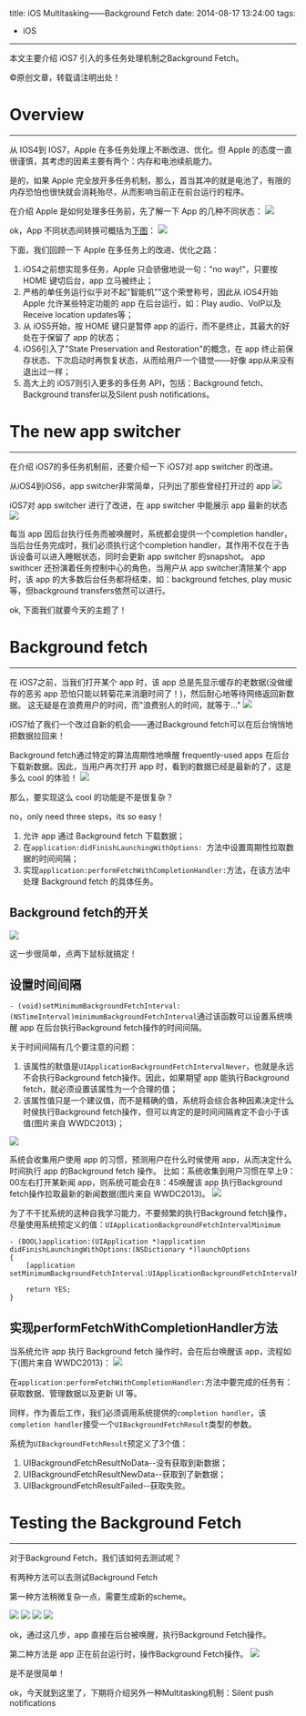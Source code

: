 title: iOS Multitasking——Background Fetch
date: 2014-08-17 13:24:00
tags:
- iOS
---
本文主要介绍 iOS7 引入的多任务处理机制之Background Fetch。
<!--more-->
©原创文章，转载请注明出处！

# Overview
__________
从 IOS4到 IOS7，Apple 在多任务处理上不断改进、优化。但 Apple 的态度一直很谨慎，其考虑的因素主要有两个：内存和电池续航能力。

是的，如果 Apple 完全放开多任务机制，那么，首当其冲的就是电池了，有限的内存恐怕也很快就会消耗殆尽，从而影响当前正在前台运行的程序。

在介绍 Apple 是如何处理多任务前，先了解一下 App 的几种不同状态：
![](/img/APPStatus.png)

ok，App 不同状态间转换可概括为[下图](https://developer.apple.com/library/ios/documentation/iPhone/Conceptual/iPhoneOSProgrammingGuide/ManagingYourApplicationsFlow/ManagingYourApplicationsFlow.html#//apple_ref/doc/uid/TP40007072-CH4)：
![](/img/StatechangesiOSapp.png)

下面，我们回顾一下 Apple 在多任务上的改进、优化之路：

1. iOS4之前想实现多任务，Apple 只会骄傲地说一句："no way!"，只要按 HOME 键切后台，app 立马被终止；
2. 严格的单任务运行似乎对不起"智能机""这个荣誉称号，因此从 iOS4开始 Apple 允许某些特定功能的 app 在后台运行，如：Play audio、VoIP以及Receive location updates等；
3. 从 iOS5开始，按 HOME 键只是暂停 app 的运行，而不是终止，其最大的好处在于保留了 app 的状态；
4. iOS6引入了"State Preservation and Restoration"的概念，在 app 终止前保存状态、下次启动时再恢复状态，从而给用户一个错觉——好像 app从来没有退出过一样；
5. 高大上的 iOS7则引入更多的多任务 API，包括：Background fetch、Background transfer以及Silent push notifications。


# The new app switcher
_______________
在介绍 iOS7的多任务机制前，还要介绍一下 iOS7对 app switcher 的改进。

从iOS4到iOS6，app switcher非常简单，只列出了那些曾经打开过的 app
![](/img/ios6appswitcher.png)

iOS7对 app switcher 进行了改进，在 app switcher 中能展示 app 最新的状态
![](/img/ios7appswitcher.png)

每当 app 因后台执行任务而被唤醒时，系统都会提供一个completion handler，当后台任务完成时，我们必须执行这个completion handler，其作用不仅在于告诉设备可以进入睡眠状态，同时会更新 app switcher 的snapshot。
app swithcer 还扮演着任务控制中心的角色，当用户从 app switcher清除某个 app 时，该 app 的大多数后台任务都将结束，如：background fetches, play music等，但background transfers依然可以进行。

ok, 下面我们就要今天的主题了！

# Background fetch
_____________
在 iOS7之前，当我们打开某个 app 时，该 app 总是先显示缓存的老数据(没做缓存的恶劣 app 恐怕只能以转菊花来消磨时间了！)，然后耐心地等待网络返回新数据。
这无疑是在浪费用户的时间，而"浪费别人的时间，就等于..."
![](/img/AppCrashed.jpg)

iOS7给了我们一个改过自新的机会——通过Background fetch可以在后台悄悄地把数据拉回来！

Background fetch通过特定的算法周期性地唤醒 frequently-used apps 在后台下载新数据。因此，当用户再次打开 app 时，看到的数据已经是最新的了，这是多么 cool 的体验！
![](/img/good.png)

那么，要实现这么 cool 的功能是不是很复杂？

no，only need three steps，its so easy！

1. 允许 app 通过 Background fetch 下载数据；
2. 在`application:didFinishLaunchingWithOptions: `方法中设置周期性拉取数据的时间间隔；
3. 实现`application:performFetchWithCompletionHandler:`方法，在该方法中处理 Background fetch 的具体任务。

## Background fetch的开关

![](/img/setBackgroundfetch.png)

这一步很简单，点两下鼠标就搞定！

## 设置时间间隔

`- (void)setMinimumBackgroundFetchInterval:(NSTimeInterval)minimumBackgroundFetchInterval`通过该函数可以设置系统唤醒 app 在后台执行Background fetch操作的时间间隔。

关于时间间隔有几个要注意的问题：
1. 该属性的默值是`UIApplicationBackgroundFetchIntervalNever`，也就是永远不会执行Background fetch操作。因此，如果期望 app 能执行Background fetch，就必须设置该属性为一个合理的值；
2. 该属性值只是一个建议值，而不是精确的值，系统将会综合各种因素决定什么时侯执行Background fetch操作，但可以肯定的是时间间隔肯定不会小于该值(图片来自 WWDC2013)；

![](/img/MinimumBackgroundFetchIntervalCustomValue.png)

系统会收集用户使用 app 的习惯，预测用户在什么时侯使用 app，从而决定什么时间执行 app 的Background fetch 操作。
比如：系统收集到用户习惯在早上9：00左右打开某新闻 app，则系统可能会在8：45唤醒该 app 执行Background fetch操作拉取最新的新闻数据(图片来自 WWDC2013)。
![](/img/AdaptstoUserActivity.png)

为了不干扰系统的这种自我学习能力，不要频繁的执行Background fetch操作，尽量使用系统预定义的值：`UIApplicationBackgroundFetchIntervalMinimum`
```
- (BOOL)application:(UIApplication *)application didFinishLaunchingWithOptions:(NSDictionary *)launchOptions
{
    [application setMinimumBackgroundFetchInterval:UIApplicationBackgroundFetchIntervalMinimum];
    
    return YES;
}
```

## 实现performFetchWithCompletionHandler方法

当系统允许 app 执行 Background fetch 操作时，会在后台唤醒该 app，流程如下(图片来自 WWDC2013)：
![](/img/Backgroundfetch.png)

在`application:performFetchWithCompletionHandler:`方法中要完成的任务有：获取数据、管理数据以及更新 UI 等。

同样，作为善后工作，我们必须调用系统提供的`completion handler`，该`completion handler`接受一个`UIBackgroundFetchResult`类型的参数。

系统为`UIBackgroundFetchResult`预定义了3个值：
1. UIBackgroundFetchResultNoData--没有获取到新数据；
2. UIBackgroundFetchResultNewData--获取到了新数据；
3. UIBackgroundFetchResultFailed--获取失败。

# Testing the Background Fetch
_______________
对于Background Fetch，我们该如何去测试呢？

有两种方法可以去测试Background Fetch

第一种方法稍微复杂一点，需要生成新的scheme。

![](/img/scheme.jpg)
![](/img/duplicatescheme.jpg)
![](/img/schemename.jpg)
![](/img/schemerun.jpg)

ok，通过这几步，app 直接在后台被唤醒，执行Background Fetch操作。

第二种方法是 app 正在前台运行时，操作Background Fetch操作。
![](/img/xcodebackgroundfetch.png)

是不是很简单！

ok，今天就到这里了，下期将介绍另外一种Multitasking机制：Silent push notifications

